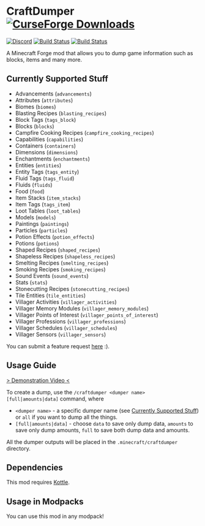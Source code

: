 # CraftDumper [![CurseForge Downloads](http://cf.way2muchnoise.eu/full_354281_downloads.svg)](https://www.curseforge.com/minecraft/mc-mods/craftdumper)
[![Discord](https://img.shields.io/discord/136085738151346176?color=7289DA&logo=discord&logoColor=white)](https://discord.gg/tkDUmpQ)
[![Build Status](https://ci.pearx.net/job/pearxteam/job/craftdumper/job/1.15-master/badge/icon?subject=1.15-master)](https://ci.pearx.net/job/pearxteam/job/craftdumper/job/1.15-master/)
[![Build Status](https://ci.pearx.net/job/pearxteam/job/craftdumper/job/1.15-develop/badge/icon?subject=1.15-develop)](https://ci.pearx.net/job/pearxteam/job/craftdumper/job/1.15-develop/)

A Minecraft Forge mod that allows you to dump game information such as blocks, items and many more.

## Currently Supported Stuff
* Advancements (`advancements`)
* Attributes (`attributes`)
* Biomes (`biomes`)
* Blasting Recipes (`blasting_recipes`)
* Block Tags (`tags_block`)
* Blocks (`blocks`)
* Campfire Cooking Recipes (`campfire_cooking_recipes`)
* Capabilities (`capabilities`)
* Containers (`containers`)
* Dimensions (`dimensions`)
* Enchantments (`enchantments`)
* Entities (`entities`)
* Entity Tags (`tags_entity`)
* Fluid Tags (`tags_fluid`)
* Fluids (`fluids`)
* Food (`food`)
* Item Stacks (`item_stacks`)
* Item Tags (`tags_item`)
* Loot Tables (`loot_tables`)
* Models (`models`)
* Paintings (`paintings`)
* Particles (`particles`)
* Potion Effects (`potion_effects`)
* Potions (`potions`)
* Shaped Recipes (`shaped_recipes`)
* Shapeless Recipes (`shapeless_recipes`)
* Smelting Recipes (`smelting_recipes`)
* Smoking Recipes (`smoking_recipes`)
* Sound Events (`sound_events`)
* Stats (`stats`)
* Stonecutting Recipes (`stonecutting_recipes`)
* Tile Entities (`tile_entities`)
* Villager Activities (`villager_activities`)
* Villager Memory Modules (`villager_memory_modules`)
* Villager Points of Interest (`villager_points_of_interest`)
* Villager Professions (`villager_professions`)
* Villager Schedules (`villager_schedules`)
* Villager Sensors (`villager_sensors`)

You can submit a feature request [here](https://github.com/pearxteam/craftdumper/issues) :).

## Usage Guide
[> Demonstration Video <](https://streamable.com/uw4n5)

To create a dump, use the `/craftdumper <dumper name> [full|amounts|data]` command, where
* `<dumper name>` - a specific dumper name (see [Currently Supported Stuff](#Currently-Supported-Stuff)) or `all` if you want to dump all the things.
* `[full|amounts|data]` - choose `data` to save only dump data, `amounts` to save only dump amounts, `full` to save both dump data and amounts.

All the dumper outputs will be placed in the `.minecraft/craftdumper` directory.

## Dependencies
This mod requires [Kottle](https://www.curseforge.com/minecraft/mc-mods/kottle).

## Usage in Modpacks
You can use this mod in any modpack!